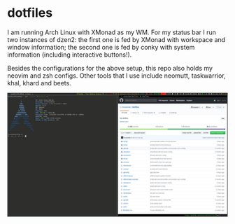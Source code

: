 # dotfiles

I am running Arch Linux with XMonad as my WM. For my status bar I run two
instances of dzen2: the first one is fed by XMonad with workspace and window
information; the second one is fed by conky with system information (including
interactive buttons!).

Besides the configurations for the above setup, this repo also holds my neovim
and zsh configs. Other tools that I use include neomutt, taskwarrior, khal,
khard and beets.

![alt text](.dotfiles_screenshot.jpg "Screenshot")
